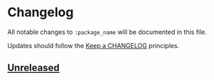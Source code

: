 # Changelog

All notable changes to `:package_name` will be documented in this file.

Updates should follow the [Keep a CHANGELOG](https://keepachangelog.com) principles.

## [Unreleased]

[Unreleased]: https://github.com/pxgamer/:package_name/compare/master...develop
